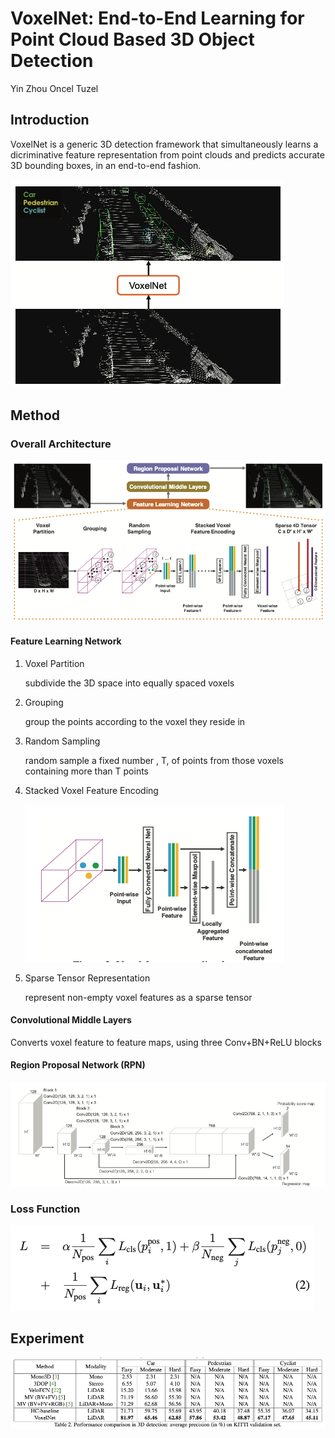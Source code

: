 # VoxelNet: End-to-End Learning for Point Cloud Based 3D Object Detection

Yin Zhou	Oncel Tuzel



## Introduction

VoxelNet is a generic 3D detection framework that simultaneously learns a dicriminative feature representation from point clouds and predicts accurate 3D bounding boxes, in an end-to-end fashion.

![](https://raw.githubusercontent.com/cwlin1998/aMMAI/master/paper%20reviews/w3/img/voxelnet_intro.png)

## Method

### Overall Architecture

![](https://raw.githubusercontent.com/cwlin1998/aMMAI/master/paper%20reviews/w3/img/voxelnet_overall_arcitecture.png)

#### Feature Learning Network

1. Voxel Partition

   subdivide the 3D space into equally spaced voxels

2. Grouping

   group the points according to the voxel they reside in

3. Random Sampling

   random sample a fixed number , T, of points from those voxels containing more than T points

4. Stacked Voxel Feature Encoding

   ![](https://raw.githubusercontent.com/cwlin1998/aMMAI/master/paper%20reviews/w3/img/voxelnet_voxel_feature_encoding_layer.png)

5. Sparse Tensor Representation

   represent non-empty voxel features as a sparse tensor

#### Convolutional Middle Layers

Converts voxel feature to feature maps, using three Conv+BN+ReLU blocks

#### Region Proposal Network (RPN)

![](https://raw.githubusercontent.com/cwlin1998/aMMAI/master/paper%20reviews/w3/img/voxelnet_rpn.png)

### Loss Function

![](https://raw.githubusercontent.com/cwlin1998/aMMAI/master/paper%20reviews/w3/img/voxelnet_loss.png)

## Experiment

![](https://raw.githubusercontent.com/cwlin1998/aMMAI/master/paper%20reviews/w3/img/voxelnet_experiment.png)